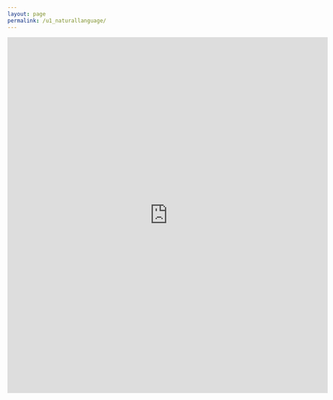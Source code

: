 ```yaml
---
layout: page
permalink: /u1_naturallanguage/
---
```

<iframe src="https://docs.google.com/forms/d/e/1FAIpQLScFLPmF5ZbgYKr3HiPAFb9XaGWSnzBNQUdO8B7kgc3Vr_kuxA/viewform?embedded=true" width="720" height="800" frameborder="0" marginheight="0" marginwidth="0">Wird geladen...</iframe>